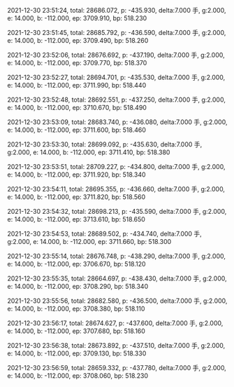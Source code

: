 2021-12-30 23:51:24, total: 28686.072, p: -435.930, delta:7.000 手, g:2.000, e: 14.000, b: -112.000, ep: 3709.910, bp: 518.230

2021-12-30 23:51:45, total: 28685.792, p: -436.590, delta:7.000 手, g:2.000, e: 14.000, b: -112.000, ep: 3709.490, bp: 518.260

2021-12-30 23:52:06, total: 28676.692, p: -437.190, delta:7.000 手, g:2.000, e: 14.000, b: -112.000, ep: 3709.770, bp: 518.370

2021-12-30 23:52:27, total: 28694.701, p: -435.530, delta:7.000 手, g:2.000, e: 14.000, b: -112.000, ep: 3711.990, bp: 518.440

2021-12-30 23:52:48, total: 28692.551, p: -437.250, delta:7.000 手, g:2.000, e: 14.000, b: -112.000, ep: 3710.670, bp: 518.490

2021-12-30 23:53:09, total: 28683.740, p: -436.080, delta:7.000 手, g:2.000, e: 14.000, b: -112.000, ep: 3711.600, bp: 518.460

2021-12-30 23:53:30, total: 28699.092, p: -435.630, delta:7.000 手, g:2.000, e: 14.000, b: -112.000, ep: 3711.410, bp: 518.380

2021-12-30 23:53:51, total: 28709.227, p: -434.800, delta:7.000 手, g:2.000, e: 14.000, b: -112.000, ep: 3711.920, bp: 518.340

2021-12-30 23:54:11, total: 28695.355, p: -436.660, delta:7.000 手, g:2.000, e: 14.000, b: -112.000, ep: 3711.820, bp: 518.560

2021-12-30 23:54:32, total: 28698.213, p: -435.590, delta:7.000 手, g:2.000, e: 14.000, b: -112.000, ep: 3713.610, bp: 518.650

2021-12-30 23:54:53, total: 28689.502, p: -434.740, delta:7.000 手, g:2.000, e: 14.000, b: -112.000, ep: 3711.660, bp: 518.300

2021-12-30 23:55:14, total: 28676.748, p: -438.290, delta:7.000 手, g:2.000, e: 14.000, b: -112.000, ep: 3706.670, bp: 518.120

2021-12-30 23:55:35, total: 28664.697, p: -438.430, delta:7.000 手, g:2.000, e: 14.000, b: -112.000, ep: 3708.290, bp: 518.340

2021-12-30 23:55:56, total: 28682.580, p: -436.500, delta:7.000 手, g:2.000, e: 14.000, b: -112.000, ep: 3708.380, bp: 518.110

2021-12-30 23:56:17, total: 28674.627, p: -437.600, delta:7.000 手, g:2.000, e: 14.000, b: -112.000, ep: 3707.680, bp: 518.160

2021-12-30 23:56:38, total: 28673.892, p: -437.510, delta:7.000 手, g:2.000, e: 14.000, b: -112.000, ep: 3709.130, bp: 518.330

2021-12-30 23:56:59, total: 28659.332, p: -437.780, delta:7.000 手, g:2.000, e: 14.000, b: -112.000, ep: 3708.060, bp: 518.230